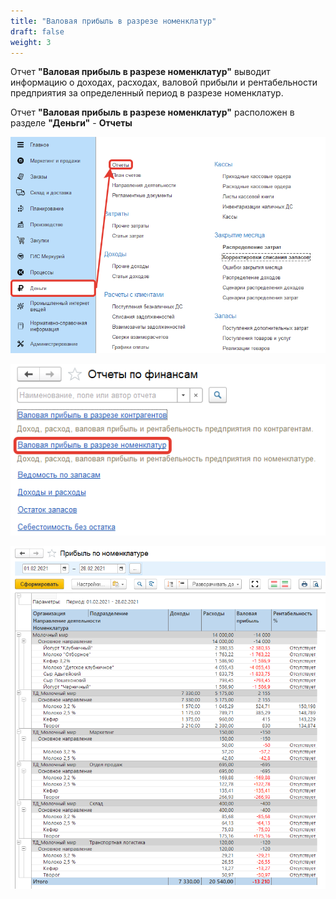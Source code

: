 ```yaml
---
title: "Валовая прибыль в разрезе номенклатур"
draft: false
weight: 3
---
```


Отчет **"Валовая прибыль в разрезе номенклатур"** выводит информацию о доходах, расходах, валовой прибыли и рентабельности предприятия за определенный период в разрезе номенклатур.

Отчет **"Валовая прибыль в разрезе номенклатур"**  расположен в разделе **"Деньги"** - **Отчеты**

[![1][1]][1]

[![2][2]][2]

[![3][3]][3]

[1]: 1.png
[2]: 2.png
[3]: 3.png
